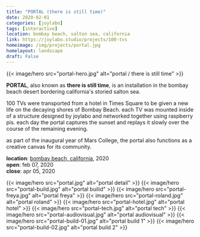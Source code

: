 ```yaml
---
title: "PORTAL (there is still time)"
date: 2020-02-01
categories: [joylabo]
tags: [interactive]
location: bombay beach, salton sea, california
link: https://joylabo.studio/projects/100-tvs
homeimage: /img/projects/portal.jpg
homelayout: landscape
draft: False
---
```


{{< image/hero src="portal-hero.jpg" alt="portal / there is still time" >}}

**PORTAL**, also known as **there is still time**, is an installation in the bombay beach desert bordering california's storied salton sea.  

100 TVs were transported from a hotel in Times Square to be given a new life on the decaying shores of Bombay Beach. each TV was mounted inside of a structure designed by joylabo and networked together using raspberry pis. each day the portal captures the sunset and replays it slowly over the course of the remaining evening. 

as part of the inaugural year of Mars College, the portal also functions as a creative canvas for its community. 

**location**: [bombay beach, california](https://mars.college), 2020\
**open**: feb 07, 2020\
**close**: apr 05, 2020

{{< image/hero src="portal.jpg" alt="portal detail" >}}
{{< image/hero src="portal-build.jpg" alt="portal builid" >}}
{{< image/hero src="portal-freya.jpg" alt="portal freya" >}}
{{< image/hero src="portal-roland.jpg" alt="portal roland" >}}
{{< image/hero src="portal-hotel.jpg" alt="portal hotel" >}}
{{< image/hero src="portal-tech.jpg" alt="portal tech" >}}
{{< image/hero src="portal-audiovisual.jpg" alt="portal audiovisual" >}}
{{< image/hero src="portal-build-01.jpg" alt="portal build 1" >}}
{{< image/hero src="portal-build-02.jpg" alt="portal build 2" >}}
